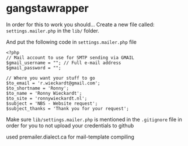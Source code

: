 # gangstawrapper

In order for this to work you should...
Create a new file called: `settings.mailer.php` in the `lib/` folder.

And put the following code in `settings.mailer.php` file

	<?php
	// Mail account to use for SMTP sending via GMAIL
	$gmail_username = ""; // Full e-mail address
	$gmail_password = "";

	// Where you want your stuff to go
	$to_email = 'r.wieckardt@gmail.com';
	$to_shortname = 'Ronny';
	$to_name = 'Ronny Wieckardt';
	$to_site = 'ronnywieckardt.nl';
	$subject = 'NBS - Website request';
	$subject_thanks = 'Thank you for your request';
	
Make sure `lib/settings.mailer.php` is mentioned in the `.gitignore` file in order for you to not upload your credentials to github

used premailer.dialect.ca for mail-template compiling